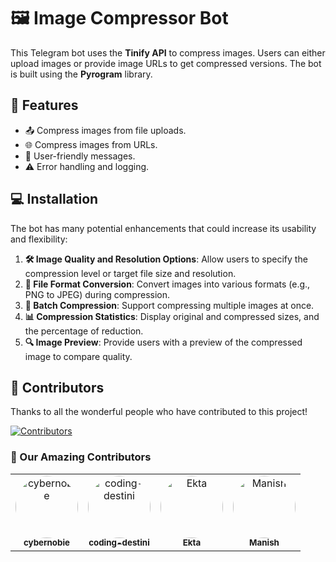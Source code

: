 # 🖼️ Image Compressor Bot

This Telegram bot uses the **Tinify API** to compress images. Users can either upload images or provide image URLs to get compressed versions. The bot is built using the **Pyrogram** library.

## 🚀 Features

- 📤 Compress images from file uploads.
- 🌐 Compress images from URLs.
- 💬 User-friendly messages.
- ⚠️ Error handling and logging.

## 💻 Installation

The bot has many potential enhancements that could increase its usability and flexibility:

1. **🛠️ Image Quality and Resolution Options**: Allow users to specify the compression level or target file size and resolution.
2. **🔄 File Format Conversion**: Convert images into various formats (e.g., PNG to JPEG) during compression.
3. **📂 Batch Compression**: Support compressing multiple images at once.
4. **📊 Compression Statistics**: Display original and compressed sizes, and the percentage of reduction.
5. **🔍 Image Preview**: Provide users with a preview of the compressed image to compare quality.

## 🙌 Contributors

Thanks to all the wonderful people who have contributed to this project!

[![Contributors](https://img.shields.io/github/contributors/cybernobie/Image-Compressor-Bot?style=for-the-badge)](https://github.com/cybernobie/Image-Compressor-Bot/graphs/contributors)

### 🎉 Our Amazing Contributors

<table>
  <tr>
    <td align="center">
      <a href="https://github.com/cybernobie">
        <img src="https://avatars.githubusercontent.com/cybernobie" width="100" height="100" style="border-radius:50%; object-fit: cover;" alt="cybernobie" />
        <br />
        <sub><b>cybernobie</b></sub>
      </a>
    </td>
    <td align="center">
      <a href="https://github.com/coding-destini">
        <img src="https://avatars.githubusercontent.com/coding-destini" width="100" height="100" style="border-radius:50%; object-fit: cover;" alt="coding-destini" />
        <br />
        <sub><b>coding-destini</b></sub>
      </a>
    </td>
    <td align="center">
      <a href="https://github.com/Ektaaa5656">
        <img src="https://avatars.githubusercontent.com/Ektaaa5656" width="100" height="100" style="border-radius:50%; object-fit: cover;" alt="Ekta" />
        <br />
        <sub><b>Ekta</b></sub>
      </a>
    </td>
    <td align="center">
      <a href="https://github.com/manshisingh07">
        <img src="https://avatars.githubusercontent.com/manshisingh07" width="100" height="100" style="border-radius:50%; object-fit: cover;" alt="Manish" />
        <br />
        <sub><b>Manish</b></sub>
      </a>
    </td>
  </tr>
</table>